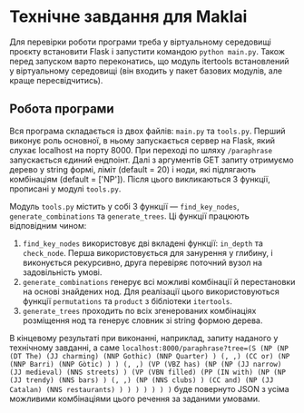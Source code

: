 # Технічне завдання для Maklai

Для перевірки роботи програми треба у віртуальному середовищі проєкту встановити 
Flask і запустити командою `python main.py`. Також перед запуском варто переконатись, 
що модуль itertools встановлений у віртуальному середовищі (він входить у пакет базових
модулів, але краще пересвідчитись).

## Робота програми

Вся програма складається із двох файлів: `main.py` та `tools.py`. 
Перший виконує роль основної, в ньому запускається сервер на Flask, який слухає localhost 
на порту 8000. При переході по шляху `/paraphrase` запускається єдиний ендпоінт.
Далі з аргументів GET запиту отримуємо дерево у string формі, ліміт (default = 20) і
ноди, які підлягають комбінаціям (default = ['NP']).
Після цього викликаються 3 функції, прописані у модулі `tools.py`.

Модуль `tools.py` містить у собі 3 функції — `find_key_nodes`, `generate_combinations` 
та `generate_trees`. 
Ці функції працюють відповідним чином:
1. `find_key_nodes` використовує дві вкладені функції: `in_depth` та `check_node`. Перша 
використовується для занурення у глибину, і виконується рекурсивно, друга перевіряє поточний 
вузол на задовільність умові.
2. `generate_combinations` генерує всі можливі комбінації й перестановки на основі знайдених
нод. Для реалізації цього використовуються функції `permutations` та `product` з бібліотеки `itertools`.
3. `generate_trees` проходить по всіх згенерованих комбінаціях розміщення нод та генерує словник 
зі string формою дерева.

В кінцевому результаті при виконанні, наприклад, запиту наданого у технічному завданні, а саме `localhost:8000/paraphrase?tree=(S (NP (NP (DT The) (JJ charming) (NNP Gothic) (NNP
Quarter) ) (, ,) (CC or) (NP (NNP Barri) (NNP Gòtic) ) ) (, ,) (VP (VBZ has) (NP (NP
(JJ narrow) (JJ medieval) (NNS streets) ) (VP (VBN filled) (PP (IN with) (NP (NP (JJ
trendy) (NNS bars) ) (, ,) (NP (NNS clubs) ) (CC and) (NP (JJ Catalan) (NNS
restaurants) ) ) ) ) ) ) )` буде повернуто JSON з усіма можливими комбінаціями цього речення за заданими умовами.